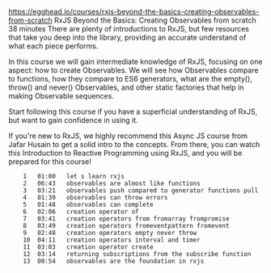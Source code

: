 https://egghead.io/courses/rxjs-beyond-the-basics-creating-observables-from-scratch
RxJS Beyond the Basics: Creating Observables from scratch
 38 minutes
There are plenty of introductions to RxJS, but few resources that take you deep into the library, providing an accurate understand of what each piece performs.

In this course we will gain intermediate knowledge of RxJS, focusing on one aspect: how to create Observables. We will see how Observables compare to functions, how they compare to ES6 generators, what are the empty(), throw() and never() Observables, and other static factories that help in making Observable sequences.

Start following this course if you have a superficial understanding of RxJS, but want to gain confidence in using it.

If you're new to RxJS, we highly recommend this Async JS course from Jafar Husain to get a solid intro to the concepts. From there, you can watch this Introduction to Reactive Programming using RxJS, and you will be prepared for this course!

		1	01:00	let s learn rxjs
		2	06:43	observables are almost like functions
		3	03:21	observables push compared to generator functions pull
		4	01:39	observables can throw errors
		5	01:48	observables can complete
		6	02:06	creation operator of
		7	03:41	creation operators from fromarray frompromise
		8	03:49	creation operators fromeventpattern fromevent
		9	02:48	creation operators empty never throw
		10	04:11	creation operators interval and timer
		11	03:03	creation operator create
		12	03:14	returning subscriptions from the subscribe function
		13	00:54	observables are the foundation in rxjs